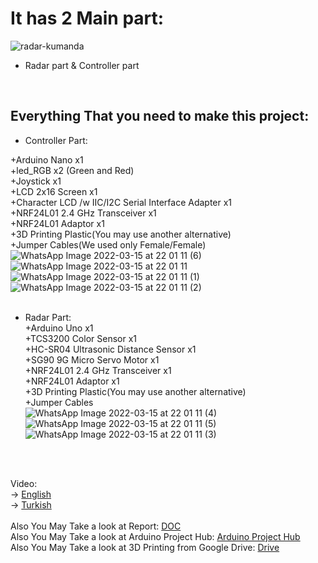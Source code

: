 
# It has 2 Main part:<br>
![radar-kumanda](https://user-images.githubusercontent.com/64128266/159164678-55754d91-ba13-448f-829b-5eea2b80d00c.jpeg)
<br>
* Radar part & Controller part<br>
<br>

## Everything That you need to make this project:<br>
* Controller Part:<br>

+Arduino Nano x1 <br>
+led_RGB  x2 (Green and Red) <br>
+Joystick x1 <br>
+LCD 2x16 Screen x1 <br>
+Character LCD /w IIC/I2C Serial Interface Adapter x1  <br>
+NRF24L01 2.4 GHz Transceiver x1 <br>
+NRF24L01 Adaptor x1 <br>
+3D Printing Plastic(You may use another alternative) <br>
+Jumper Cables(We used only Female/Female)  <br>
![WhatsApp Image 2022-03-15 at 22 01 11 (6)](https://user-images.githubusercontent.com/64128266/159164733-82a7a19b-a419-46cc-a405-fd945f185115.jpeg)
![WhatsApp Image 2022-03-15 at 22 01 11](https://user-images.githubusercontent.com/64128266/159164739-7e22bb68-0d0a-4161-aa9b-47d6cd2dfcd9.jpeg)
![WhatsApp Image 2022-03-15 at 22 01 11 (1)](https://user-images.githubusercontent.com/64128266/159164745-654e7fae-611f-4335-95d8-0ecd892eb6c1.jpeg)
![WhatsApp Image 2022-03-15 at 22 01 11 (2)](https://user-images.githubusercontent.com/64128266/159164749-8f804992-dced-45a8-a018-cf68acb91fec.jpeg)
<br>
<br>

* Radar Part: <br>
+Arduino Uno x1 <br>
+TCS3200 Color Sensor x1 <br>
+HC-SR04 Ultrasonic Distance Sensor x1 <br>
+SG90 9G Micro Servo Motor x1 <br>
+NRF24L01 2.4 GHz Transceiver x1 <br>
+NRF24L01 Adaptor x1 <br>
+3D Printing Plastic(You may use another alternative) <br>
+Jumper Cables <br>
![WhatsApp Image 2022-03-15 at 22 01 11 (4)](https://user-images.githubusercontent.com/64128266/159164842-33aeb0e0-de61-4b45-9a86-1d0d1616789b.jpeg)
![WhatsApp Image 2022-03-15 at 22 01 11 (5)](https://user-images.githubusercontent.com/64128266/159164844-2e80b114-f979-4103-8582-e49f9e56126e.jpeg)
![WhatsApp Image 2022-03-15 at 22 01 11 (3)](https://user-images.githubusercontent.com/64128266/159164846-3d648479-0a9c-4c65-81d6-903b45992f60.jpeg)

<br>
<br>

Video:<br>
-> [English](https://www.youtube.com/watch?v=F-aJjSXXcCI) <br>
-> [Turkish](https://www.youtube.com/watch?v=SShkDddO4O4) <br>
<br>
Also You May Take a look at Report: [DOC](https://docs.google.com/document/d/1OD_WKfKfpJQMH7MQUD322oVHRmemjHqJwcbTN0f6ABo/edit) <br>
Also You May Take a look at Arduino Project Hub: [Arduino Project Hub](https://create.arduino.cc/projecthub/bilalemregirit/radar-arduino-ce5d1f) <br> 
Also You May Take a look at 3D Printing from Google Drive: [Drive](https://drive.google.com/file/d/1jmpXBw56gPuhrIitwvCnn-vj3Cyd3Eyx/view?usp=sharing) <br>

